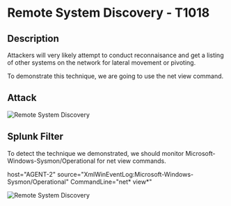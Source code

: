 
# Remote System Discovery - T1018

## Description

Attackers will very likely attempt to conduct reconnaisance and get a listing of other systems on the network for lateral movement or pivoting.

To demonstrate this technique, we are going to use the net view command.

## Attack

![Remote System Discovery](https://user-images.githubusercontent.com/36422282/55612770-0342ee00-5757-11e9-9f07-3088c12ae069.PNG)

## Splunk Filter

To detect the technique we demonstrated, we should monitor Microsoft-Windows-Sysmon/Operational for net view commands.


host="AGENT-2" source="XmlWinEventLog:Microsoft-Windows-Sysmon/Operational" CommandLine="net* view*"

![Remote System Discovery](https://user-images.githubusercontent.com/36422282/55612957-78162800-5757-11e9-840c-af131d9dbf44.png)
